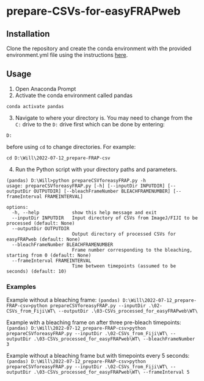 # prepare-CSVs-for-easyFRAPweb

## Installation
Clone the repository and create the conda environment with the provided environment.yml file using the instructions [here]( https://docs.conda.io/projects/conda/en/latest/user-guide/tasks/manage-environments.html#creating-an-environment-from-an-environment-yml-file).


## Usage
1. Open Anaconda Prompt
2. Activate the conda environment called pandas
```
conda activate pandas
```
3. Navigate to where your directory is. You may need to change from the `C:` drive to the `D:` drive first which can be done by entering:
```
D:
```
before using `cd` to change directories. For example:
```
cd D:\Will\2022-07-12_prepare-FRAP-csv
```
4. Run the Python script with your directory paths and parameters.

```
(pandas) D:\Will>python prepareCSVforeasyFRAP.py -h
usage: prepareCSVforeasyFRAP.py [-h] [--inputDir INPUTDIR] [--outputDir OUTPUTDIR] [--bleachFrameNumber BLEACHFRAMENUMBER] [--frameInterval FRAMEINTERVAL]

options:
  -h, --help            show this help message and exit
  --inputDir INPUTDIR   Input directory of CSVs from ImageJ/FIJI to be processed (default: None)
  --outputDir OUTPUTDIR
                        Output directory of processed CSVs for easyFRAPweb (default: None)
  --bleachFrameNumber BLEACHFRAMENUMBER
                        Frame number corresponding to the bleaching, starting from 0 (default: None)
  --frameInterval FRAMEINTERVAL
                        Time between timepoints (assumed to be seconds) (default: 10)
```

### Examples
Example without a bleaching frame:
`(pandas) D:\Will\2022-07-12_prepare-FRAP-csv>python prepareCSVforeasyFRAP.py --inputDir .\02-CSVs_from_Fiji\WT\ --outputDir .\03-CSVs_processed_for_easyFRAPweb\WT\`


Example with a bleaching frame on after three pre-bleach timepoints:
`(pandas) D:\Will\2022-07-12_prepare-FRAP-csv>python prepareCSVforeasyFRAP.py --inputDir .\02-CSVs_from_Fiji\WT\ --outputDir .\03-CSVs_processed_for_easyFRAPweb\WT\ --bleachFrameNumber 3`


Example without a bleaching frame but with timepoints every 5 seconds:
`(pandas) D:\Will\2022-07-12_prepare-FRAP-csv>python prepareCSVforeasyFRAP.py --inputDir .\02-CSVs_from_Fiji\WT\ --outputDir .\03-CSVs_processed_for_easyFRAPweb\WT\ --frameInterval 5`